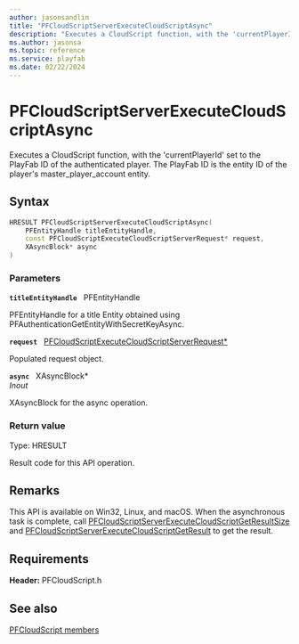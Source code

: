 ```yaml
---
author: jasonsandlin
title: "PFCloudScriptServerExecuteCloudScriptAsync"
description: "Executes a CloudScript function, with the 'currentPlayerId' set to the PlayFab ID of the authenticated player. The PlayFab ID is the entity ID of the player's master_player_account entity."
ms.author: jasonsa
ms.topic: reference
ms.service: playfab
ms.date: 02/22/2024
---
```


# PFCloudScriptServerExecuteCloudScriptAsync  

Executes a CloudScript function, with the 'currentPlayerId' set to the PlayFab ID of the authenticated player. The PlayFab ID is the entity ID of the player's master_player_account entity.  

## Syntax  
  
```cpp
HRESULT PFCloudScriptServerExecuteCloudScriptAsync(  
    PFEntityHandle titleEntityHandle,  
    const PFCloudScriptExecuteCloudScriptServerRequest* request,  
    XAsyncBlock* async  
)  
```  
  
### Parameters  
  
**`titleEntityHandle`** &nbsp; PFEntityHandle  
  
PFEntityHandle for a title Entity obtained using PFAuthenticationGetEntityWithSecretKeyAsync.  
  
**`request`** &nbsp; [PFCloudScriptExecuteCloudScriptServerRequest*](../../pfcloudscripttypes/structs/pfcloudscriptexecutecloudscriptserverrequest.md)  
  
Populated request object.  
  
**`async`** &nbsp; XAsyncBlock*  
*_Inout_*  
  
XAsyncBlock for the async operation.  
  
  
### Return value
Type: HRESULT
  
Result code for this API operation.
  
## Remarks  
  
This API is available on Win32, Linux, and macOS. When the asynchronous task is complete, call [PFCloudScriptServerExecuteCloudScriptGetResultSize](pfcloudscriptserverexecutecloudscriptgetresultsize.md) and [PFCloudScriptServerExecuteCloudScriptGetResult](pfcloudscriptserverexecutecloudscriptgetresult.md) to get the result.
  
## Requirements  
  
**Header:** PFCloudScript.h
  
## See also  
[PFCloudScript members](../pfcloudscript_members.md)  

  
  
